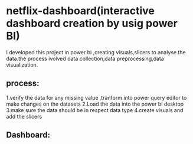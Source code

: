 # netflix-dashboard(interactive dashboard creation by usig  power BI)

I developed this project in power bi ,creating visuals,slicers to analyse the data.the process ivolved data collection,data preprocessing,data visualization.

## process:
1.verify the data for any missing value ,tranform into power query editor to make changes on the datasets
2.Load the data into the power bi desktop
3.make sure the data should be in respect data type
4.create visuals and add the slicers 

## Dashboard:
